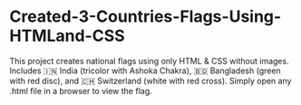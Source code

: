 # Created-3-Countries-Flags-Using-HTMLand-CSS
This project creates national flags using only HTML &amp; CSS without images. Includes 🇮🇳 India (tricolor with Ashoka Chakra), 🇧🇩 Bangladesh (green with red disc), and 🇨🇭 Switzerland (white with red cross). Simply open any .html file in a browser to view the flag.
